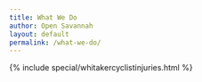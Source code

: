 ```yaml
---
title: What We Do
author: Open Savannah
layout: default
permalink: /what-we-do/
---
```


{% include special/whitakercyclistinjuries.html %}
